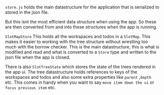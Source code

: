 `store.js` holds the main datastructure for the application that is serialized to stored in the json file.

But this isnt the most efficient data structure when using the app. So these are then converted from and into these structures when the app is running.   

`SlotMapStore`
This holds all the workspaces and todos in a `SlotMap`. This makes it easier to working with the tree structure without wrestling too much with the borrow checker. This is the main datastructure, this is what is modified and read and what is converted to a `Store` type and written to the json file when the app is closed.

There is also `SlotTreeState` which stores the state of the trees rendered in the app ui. The tree datastructure holds references to keys of the workspaces and todos and also some extra properties like `parent` ,`depth` etc. This comes in handy when you want to say `move item down the ui` or `focus previous item` etc. 